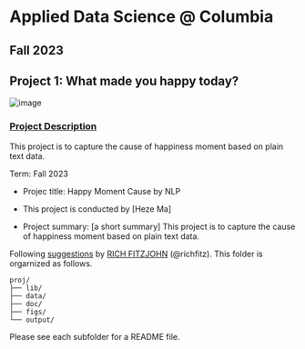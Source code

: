 # Applied Data Science @ Columbia
## Fall 2023
## Project 1: What made you happy today?

![image](figs/word_cloud/Overview.jpeg)

### [Project Description](doc/Proj1_desc.md)
This project is to capture the cause of happiness moment based on plain text data.  

Term: Fall 2023

+ Projec title: Happy Moment Cause by NLP
+ This project is conducted by [Heze Ma]

+ Project summary: [a short summary] This project is to capture the cause of happiness moment based on plain text data.  


Following [suggestions](http://nicercode.github.io/blog/2013-04-05-projects/) by [RICH FITZJOHN](http://nicercode.github.io/about/#Team) (@richfitz). This folder is orgarnized as follows.

```
proj/
├── lib/
├── data/
├── doc/
├── figs/
└── output/
```

Please see each subfolder for a README file.
